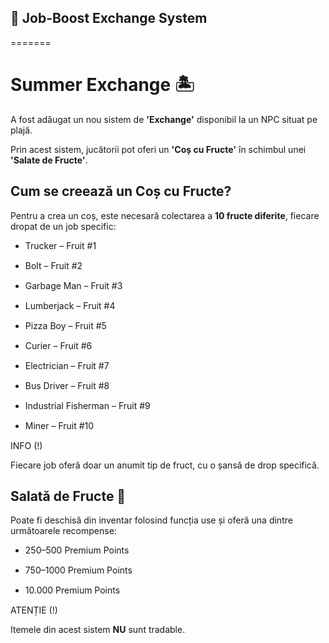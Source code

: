 
<h2>🔁 Job-Boost Exchange System</h2>
=======
<h1>Summer Exchange 🏝️</h1>

<p>A fost adăugat un nou sistem de <strong>'Exchange'</strong> disponibil la un NPC situat pe plajă.</p>
<p>Prin acest sistem, jucătorii pot oferi un <strong>'Coș cu Fructe'</strong> în schimbul unei <strong>'Salate de Fructe'</strong>.</p>

<h2>Cum se creează un Coș cu Fructe?</h2>
<p>Pentru a crea un coș, este necesară colectarea a <strong>10 fructe diferite</strong>, fiecare dropat de un job specific:</p>
<ul>
  <li style="margin-bottom: 15px;">Trucker – Fruit #1</li>
  <li style="margin-bottom: 15px;">Bolt – Fruit #2</li>
  <li style="margin-bottom: 15px;">Garbage Man – Fruit #3</li>
  <li style="margin-bottom: 15px;">Lumberjack – Fruit #4</li>
  <li style="margin-bottom: 15px;">Pizza Boy – Fruit #5</li>
  <li style="margin-bottom: 15px;">Curier – Fruit #6</li>
  <li style="margin-bottom: 15px;">Electrician – Fruit #7</li>
  <li style="margin-bottom: 15px;">Bus Driver – Fruit #8</li>
  <li style="margin-bottom: 15px;">Industrial Fisherman – Fruit #9</li>
  <li style="margin-bottom: 15px;">Miner – Fruit #10</li>
</ul>

<div class="tip-container">
  <p class="title">INFO (!)</p>
  <p class="description">Fiecare job oferă doar un anumit tip de fruct, cu o șansă de drop specifică.</p>
</div>

<h2>Salată de Fructe 🍎</h2>
<p>Poate fi deschisă din inventar folosind funcția use și oferă una dintre următoarele recompense:</p>
<ul>
  <li style="margin-bottom: 15px;">250–500 Premium Points</li>
  <li style="margin-bottom: 15px;">750–1000 Premium Points</li>
  <li style="margin-bottom: 15px;">10.000 Premium Points</li>
</ul>

<div class="danger-container">
  <p class="title">ATENȚIE (!)</p>
  <p class="description">Itemele din acest sistem <strong>NU</strong> sunt tradable.</p>
</div>

